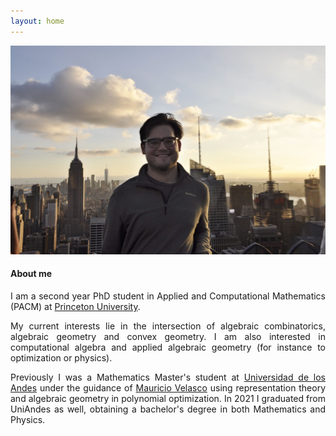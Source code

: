 ```yaml
---
layout: home
---
```

<div align="center">
  <img  src="assets/images/Me.JPG" width="750"/>
</div>

<h4><strong> About me </strong> </h4>

<p align="justify"> I am a second year PhD student in Applied and Computational Mathematics (PACM) at <a href="https://www.pacm.princeton.edu">Princeton University</a>. 

<p align="justify"> My current interests lie in the intersection of algebraic combinatorics, algebraic geometry and convex geometry. I am also interested in computational algebra and applied algebraic geometry (for instance to optimization or physics). </p>
  
<p align="justify"> Previously I was a Mathematics Master's student at <a href="https://matematicas.uniandes.edu.co">Universidad de los Andes</a> under the guidance of <a href="http://wwwprof.uniandes.edu.co/~mvelasco/Velasco.html">Mauricio Velasco</a> using representation theory and algebraic geometry in polynomial optimization. In 2021 I graduated from UniAndes as well, obtaining a bachelor's degree in both Mathematics and Physics. </p>

